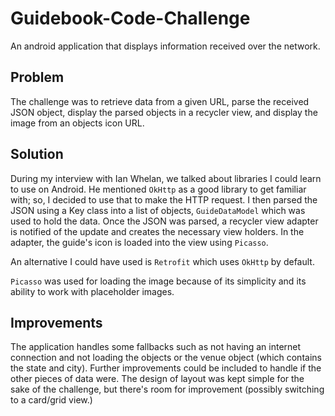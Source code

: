 # Guidebook-Code-Challenge
An android application that displays information received over the network.

## Problem
The challenge was to retrieve data from a given URL, parse the received JSON object, display the parsed objects in a recycler view, and display the image from an objects icon URL. 

## Solution
During my interview with Ian Whelan, we talked about libraries I could learn to use on Android. He mentioned `OkHttp` as a good library to get familiar with; so, I decided to use that to make the HTTP request. I then parsed the JSON using a Key class into a list of objects, `GuideDataModel` which was used to hold the data. Once the JSON was parsed, a recycler view adapter is notified of the update and creates the necessary view holders. In the adapter, the guide's icon is loaded into the view using `Picasso`.

An alternative I could have used is `Retrofit` which uses `OkHttp` by default. 

`Picasso` was used for loading the image because of its simplicity and its ability to work with placeholder images.

## Improvements
The application handles some fallbacks such as not having an internet connection and not loading the objects or the venue object (which contains the state and city). Further improvements could be included to handle if the other pieces of data were. The design of layout was kept simple for the sake of the challenge, but there's room for improvement (possibly switching to a card/grid view.)
